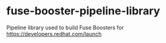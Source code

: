 # fuse-booster-pipeline-library
Pipeline library used to build Fuse Boosters for https://developers.redhat.com/launch
